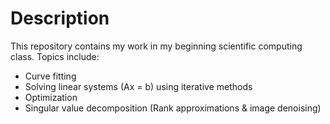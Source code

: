 # Description

This repository contains my work in my beginning scientific computing class. Topics include:
  * Curve fitting
  * Solving linear systems (Ax = b) using iterative methods
  * Optimization
  * Singular value decomposition (Rank approximations & image denoising)
